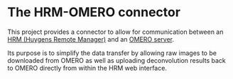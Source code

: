 # The HRM-OMERO connector

This project provides a connector to allow for communication between an [HRM (Huygens
Remote Manager)][1] and an [OMERO server][2].

Its purpose is to simplify the data transfer by allowing raw images to be downloaded
from OMERO as well as uploading deconvolution results back to OMERO directly from within
the HRM web interface.

[1]: https://huygens-rm.org/
[2]: https://www.openmicroscopy.org/
